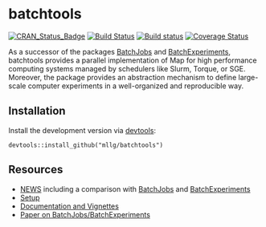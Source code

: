 # batchtools

[![CRAN_Status_Badge](http://www.r-pkg.org/badges/version/batchtools)](https://cran.r-project.org/package=batchtools)
[![Build Status](https://travis-ci.org/mllg/batchtools.svg?branch=master)](https://travis-ci.org/mllg/batchtools)
[![Build status](https://ci.appveyor.com/api/projects/status/ypp14tiiqfhnv92k?svg=true)](https://ci.appveyor.com/project/mllg/batchtools/branch/master)
[![Coverage Status](https://img.shields.io/coveralls/mllg/batchtools.svg)](https://coveralls.io/r/mllg/batchtools?branch=master)

As a successor of the packages [BatchJobs](https://github.com/tudo-r/BatchJobs) and [BatchExperiments](https://github.com/tudo-r/Batchexperiments), batchtools provides a parallel implementation of Map for high performance computing systems managed by schedulers like Slurm, Torque, or SGE.
Moreover, the package provides an abstraction mechanism to define large-scale computer experiments in a well-organized and reproducible way.

## Installation
Install the development version via [devtools](https://cran.r-project.org/package=devtools):
```{R}
devtools::install_github("mllg/batchtools")
```

## Resources
* [NEWS](https://github.com/mllg/batchtools/blob/master/NEWS.md) including a comparison with [BatchJobs](https://github.com/tudo-r/BatchJobs) and [BatchExperiments](https://github.com/tudo-r/Batchexperiments)
* [Setup](https://mllg.github.io/batchtools/articles/Setup)
* [Documentation and Vignettes](https://mllg.github.io/batchtools/)
* [Paper on BatchJobs/BatchExperiments](http://www.jstatsoft.org/v64/i11)
